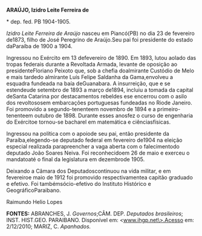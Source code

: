 **ARAÚJO, Izidro Leite Ferreira de**

\* dep. fed. PB 1904-1905.

*Izidro Leite Ferreira de Araújo* nasceu em Piancó(PB) no dia 23 de
fevereiro de1873, filho de José Peregrino de Araújo.Seu pai foi
presidente do estado daParaíba de 1900 a 1904.

Ingressou no Exército em 13 defevereiro de 1890. Em 1893, lutou aolado
das tropas federais durante a Revoltada Armada, levante de oposição ao
presidenteFloriano Peixoto que, sob a chefia doalmirante Custódio de
Melo e mais tardedo almirante Luís Felipe Saldanha da Gama,envolveu a
esquadra fundeada na baía deGuanabara. A insurreição, que e se
estendeude setembro de 1893 a março de1894, incluiu a tomada da capital
deSanta Catarina por destacamentos rebeldes ese encerrou com o asilo dos
revoltososem embarcações portuguesas fundeadas no Riode Janeiro. Foi
promovido a segundo-tenenteem novembro de 1894 e a primeiro-tenenteem
outubro de 1898. Durante esses anosfez o curso de engenharia do
Exércitoe tornou-se bacharel em matemática e ciênciasfísicas.

Ingressou na política com o apoiode seu pai, então presidente da
Paraíba,elegendo-se deputado federal em fevereiro de1904 na eleição
especial realizada parapreencher a vaga aberta com o falecimentodo
deputado João Soares Neiva. Foi reconhecidoem 26 de maio e exerceu o
mandatoaté o final da legislatura em dezembrode 1905.

Deixando a Câmara dos Deputadoscontinuou na vida militar, e em
fevereiroe maio de 1912 foi promovido respectivamentea capitão graduado
e efetivo. Foi tambémsócio-efetivo do Instituto Histórico e
GeográficoParaibano.

Raimundo Helio Lopes

**FONTES:** ABRANCHES, J. *Governos*;CÂM. DEP. *Deputados brasileiros*;
INST. HIST.GEO. PARAIBANO. Disponível em: \<www.ihgp.net\>.Acesso em:
2/12/2010; MARIZ, C. *Apanhados.*
